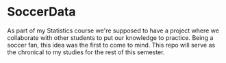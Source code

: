 # SoccerData
As part of my Statistics course we're supposed to have a project where we collaborate with other students to put our 
knowledge to practice. Being a soccer fan, this idea was the first to come to mind. This repo will serve as the
chronical to my studies for the rest of this semester.

